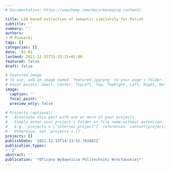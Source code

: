 ```yaml
---
# Documentation: https://wowchemy.com/docs/managing-content/

title: LSA based extraction of semantic similarity for Polish
subtitle: ''
summary: ''
authors:
- M Piasecki
tags: []
categories: []
date: -01-01
lastmod: 2021-12-15T15:33:31+01:00
featured: false
draft: false

# Featured image
# To use, add an image named `featured.jpg/png` to your page's folder.
# Focal points: Smart, Center, TopLeft, Top, TopRight, Left, Right, BottomLeft, Bottom, BottomRight.
image:
  caption: ''
  focal_point: ''
  preview_only: false

# Projects (optional).
#   Associate this post with one or more of your projects.
#   Simply enter your project's folder or file name without extension.
#   E.g. `projects = ["internal-project"]` references `content/project/deep-learning/index.md`.
#   Otherwise, set `projects = []`.
projects: []
publishDate: '2021-12-15T14:33:31.791682Z'
publication_types:
- '2'
abstract: ''
publication: '*Oficyna Wydawnicza Politechniki Wrocławskiej*'
---
```

